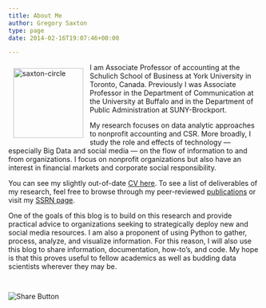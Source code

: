 ```yaml
---
title: About Me
author: Gregory Saxton
type: page
date: 2014-02-16T19:07:46+00:00

---
```

<img loading="lazy" class="alignnone size-full wp-image-151" style="padding: 10px;" alt="saxton-circle" src="http://social-metrics.org/wp-content/uploads/2014/02/saxton-circle.jpg" width="140" height="140" align="left" /> I am Associate Professor of accounting at the Schulich School of Business at York University in Toronto, Canada. Previously I was Associate Professor in the Department of Communication at the University at Buffalo and in the Department of Public Administration at SUNY-Brockport.

My research focuses on data analytic approaches to nonprofit accounting and CSR. More broadly, I study the role and effects of technology &#8212; especially Big Data and social media &#8212; on the flow of information to and from organizations. I focus on nonprofit organizations but also have an interest in financial markets and corporate social responsibility. 

You can see my slightly out-of-date <a href="http://social-metrics.org/wp-content/uploads/2019/06/cv.pdf" target="_blank" rel="noopener noreferrer">CV here</a>. To see a list of deliverables of my research, feel free to browse through my peer-reviewed [publications][1] or visit my <a href="http://ssrn.com/author=1100547" rel="noopener noreferrer" target="_blank">SSRN page</a>.

One of the goals of this blog is to build on this research and provide practical advice to organizations seeking to strategically deploy new and social media resources. I am also a proponent of using Python to gather, process, analyze, and visualize information. For this reason, I will also use this blog to share information, documentation, how-to&#8217;s, and code. My hope is that this proves useful to fellow academics as well as budding data scientists wherever they may be. 

<div style="padding-bottom:20px; padding-top:10px;" class="hupso-share-buttons">
  <!-- Hupso Share Buttons - https://www.hupso.com/share/ -->
  
  <a class="hupso_toolbar" href="https://www.hupso.com/share/"><img src="http://static.hupso.com/share/buttons/share-medium.png" style="border:0px; padding-top: 5px; float:left;" alt="Share Button" /></a><!-- Hupso Share Buttons -->
</div>

 [1]: /publications/